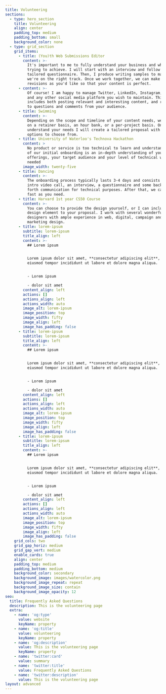 ```yaml
---
title: Volunteering
sections:
  - type: hero_section
    title: Volunteering
    align: center
    padding_top: medium
    padding_bottom: small
    background_color: none
  - type: grid_section
    grid_items:
      - title: (You)th Web Submissions Editor
        content: >-
          It's important to me to fully understand your business and what you're
          trying to achieve. I will start with an interview and follow up with a
          tailored questionnaire. Then, I produce writing samples to make sure
          we're on the right track. Once we work together, we can make as many
          revisions as you'd like so that your content is perfect.
      - content: >-
          Of course! I am happy to manage Twitter, LinkedIn, Instagram, Facebook
          and any other social media platform you wish to maintain. This
          includes both posting relevant and interesting content, and replying
          to questions and comments from your audience.
      - title: Swimming
        content: >-
          Depending on the scope and timeline of your content needs, we can work
          on a retainer basis, an hour bank, or a per-project basis. Once I
          understand your needs I will create a tailored proposal with several
          options to choose from.
      - title: University of Waterloo's Technova Hackathon
        content: >
          No product or service is too technical to learn and understand. Part
          of our initial onboarding is an in-depth understanding of your
          offerings, your target audience and your level of technical writing
          needed
        image_width: twenty-five
      - title: Dancing
        content: >-
          The onboarding process typically lasts 3-4 days and consists of an
          intro video call, an interview, a questionnaire and some back and
          forth communication for technical purposes. After that, we can go as
          fast as you need.
      - title: Harvard 1st year CS50 Course
        content: >-
          You can choose to provide the design yourself, or I can include a
          design element to your proposal. I work with several wonderful
          designers with ample experience in web, digital, campaign and
          marketing design.
      - title: lorem-ipsum
        subtitle: lorem-ipsum
        title_align: left
        content: >-
          ## Lorem ipsum


          Lorem ipsum dolor sit amet, **consectetur adipiscing elit**, sed do
          eiusmod tempor incididunt ut labore et dolore magna aliqua.


          - Lorem ipsum

          - dolor sit amet
        content_align: left
        actions: []
        actions_align: left
        actions_width: auto
        image_alt: lorem-ipsum
        image_position: top
        image_width: fifty
        image_align: left
        image_has_padding: false
      - title: lorem-ipsum
        subtitle: lorem-ipsum
        title_align: left
        content: >-
          ## Lorem ipsum


          Lorem ipsum dolor sit amet, **consectetur adipiscing elit**, sed do
          eiusmod tempor incididunt ut labore et dolore magna aliqua.


          - Lorem ipsum

          - dolor sit amet
        content_align: left
        actions: []
        actions_align: left
        actions_width: auto
        image_alt: lorem-ipsum
        image_position: top
        image_width: fifty
        image_align: left
        image_has_padding: false
      - title: lorem-ipsum
        subtitle: lorem-ipsum
        title_align: left
        content: >-
          ## Lorem ipsum


          Lorem ipsum dolor sit amet, **consectetur adipiscing elit**, sed do
          eiusmod tempor incididunt ut labore et dolore magna aliqua.


          - Lorem ipsum

          - dolor sit amet
        content_align: left
        actions: []
        actions_align: left
        actions_width: auto
        image_alt: lorem-ipsum
        image_position: top
        image_width: fifty
        image_align: left
        image_has_padding: false
    grid_cols: two
    grid_gap_horiz: medium
    grid_gap_vert: medium
    enable_cards: true
    align: center
    padding_top: medium
    padding_bottom: medium
    background_color: secondary
    background_image: images/watercolor.png
    background_image_repeat: repeat
    background_image_size: contain
    background_image_opacity: 12
seo:
  title: Frequently Asked Questions
  description: This is the volunteering page
  extra:
    - name: 'og:type'
      value: website
      keyName: property
    - name: 'og:title'
      value: volunteering
      keyName: property
    - name: 'og:description'
      value: This is the volunteering page
      keyName: property
    - name: 'twitter:card'
      value: summary
    - name: 'twitter:title'
      value: Frequently Asked Questions
    - name: 'twitter:description'
      value: This is the volunteering page
layout: advanced
---
```

